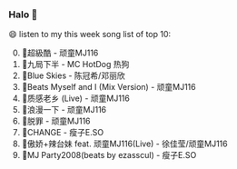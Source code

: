 

### Halo 👋

😄 listen to my this week song list of top 10:

0. 🌈超級酷 - 顽童MJ116
1. 🌈九局下半 - MC HotDog 热狗
2. 🌈Blue Skies - 陈冠希/邓丽欣
3. 🌈Beats Myself and I (Mix Version) - 顽童MJ116
4. 🌈质感老乡 (Live) - 顽童MJ116
5. 🌈浪漫一下 - 顽童MJ116
6. 🌈脱罪 - 顽童MJ116
7. 🌈CHANGE - 瘦子E.SO
8. 🌈傲娇+辣台妹 feat. 顽童MJ116(Live) - 徐佳莹/顽童MJ116
9. 🌈MJ Party2008(beats by ezasscul) - 瘦子E.SO

